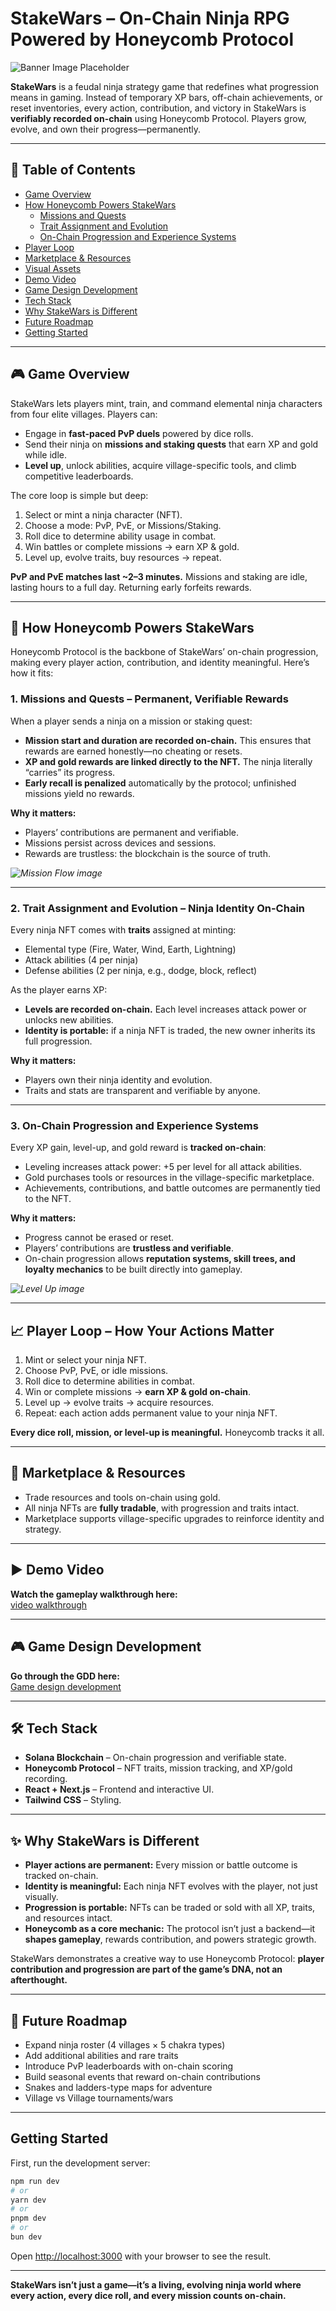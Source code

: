 # StakeWars – On-Chain Ninja RPG Powered by Honeycomb Protocol  

![Banner Image Placeholder](./public/banner.png)  

**StakeWars** is a feudal ninja strategy game that redefines what progression means in gaming. Instead of temporary XP bars, off-chain achievements, or reset inventories, every action, contribution, and victory in StakeWars is **verifiably recorded on-chain** using Honeycomb Protocol. Players grow, evolve, and own their progress—permanently.  

---

## 📌 Table of Contents

- [Game Overview](#-game-overview)  
- [How Honeycomb Powers StakeWars](#-how-honeycomb-powers-stakewars)  
  - [Missions and Quests](#1-missions-and-quests--permanent-verifiable-rewards)  
  - [Trait Assignment and Evolution](#2-trait-assignment-and-evolution--ninja-identity-on-chain)  
  - [On-Chain Progression and Experience Systems](#3-on-chain-progression-and-experience-systems)  
- [Player Loop](#-player-loop--how-your-actions-matter)  
- [Marketplace & Resources](#-marketplace--resources)  
- [Visual Assets](#-visual-assets)  
- [Demo Video](#️-demo-video)  
- [Game Design Development](#-game-design-development)  
- [Tech Stack](#-tech-stack)  
- [Why StakeWars is Different](#-why-stakewars-is-different)  
- [Future Roadmap](#-future-roadmap)  
- [Getting Started](#getting-started)  

---

## 🎮 Game Overview  

StakeWars lets players mint, train, and command elemental ninja characters from four elite villages. Players can:  

- Engage in **fast-paced PvP duels** powered by dice rolls.  
- Send their ninja on **missions and staking quests** that earn XP and gold while idle.  
- **Level up**, unlock abilities, acquire village-specific tools, and climb competitive leaderboards.  

The core loop is simple but deep:  

1. Select or mint a ninja character (NFT).  
2. Choose a mode: PvP, PvE, or Missions/Staking.  
3. Roll dice to determine ability usage in combat.  
4. Win battles or complete missions → earn XP & gold.  
5. Level up, evolve traits, buy resources → repeat.  

**PvP and PvE matches last ~2–3 minutes.** Missions and staking are idle, lasting hours to a full day. Returning early forfeits rewards.  

---

## 🔹 How Honeycomb Powers StakeWars  

Honeycomb Protocol is the backbone of StakeWars’ on-chain progression, making every player action, contribution, and identity meaningful. Here’s how it fits:  

### 1. **Missions and Quests – Permanent, Verifiable Rewards**  

When a player sends a ninja on a mission or staking quest:  

- **Mission start and duration are recorded on-chain.** This ensures that rewards are earned honestly—no cheating or resets.  
- **XP and gold rewards are linked directly to the NFT.** The ninja literally “carries” its progress.  
- **Early recall is penalized** automatically by the protocol; unfinished missions yield no rewards.  

**Why it matters:**  
- Players’ contributions are permanent and verifiable.  
- Missions persist across devices and sessions.  
- Rewards are trustless: the blockchain is the source of truth.  

*![Mission Flow image](./public/mission-flow.png)*  

---

### 2. **Trait Assignment and Evolution – Ninja Identity On-Chain**  

Every ninja NFT comes with **traits** assigned at minting:  

- Elemental type (Fire, Water, Wind, Earth, Lightning)  
- Attack abilities (4 per ninja)  
- Defense abilities (2 per ninja, e.g., dodge, block, reflect)  

As the player earns XP:  

- **Levels are recorded on-chain.** Each level increases attack power or unlocks new abilities.
- **Identity is portable:** if a ninja NFT is traded, the new owner inherits its full progression.  

**Why it matters:**  
- Players own their ninja identity and evolution.  
- Traits and stats are transparent and verifiable by anyone. 

---

### 3. **On-Chain Progression and Experience Systems**  

Every XP gain, level-up, and gold reward is **tracked on-chain**:  

- Leveling increases attack power: +5 per level for all attack abilities.  
- Gold purchases tools or resources in the village-specific marketplace.  
- Achievements, contributions, and battle outcomes are permanently tied to the NFT.  

**Why it matters:**  
- Progress cannot be erased or reset.  
- Players’ contributions are **trustless and verifiable**.  
- On-chain progression allows **reputation systems, skill trees, and loyalty mechanics** to be built directly into gameplay.  

*![Level Up image](./public/level-up.png)*  

---

## 📈 Player Loop – How Your Actions Matter  

1. Mint or select your ninja NFT.  
2. Choose PvP, PvE, or idle missions.  
3. Roll dice to determine abilities in combat.  
4. Win or complete missions → **earn XP & gold on-chain**.  
5. Level up → evolve traits → acquire resources.  
6. Repeat: each action adds permanent value to your ninja NFT.  

**Every dice roll, mission, or level-up is meaningful.** Honeycomb tracks it all.  

---

## 🏪 Marketplace & Resources  

- Trade resources and tools on-chain using gold.  
- All ninja NFTs are **fully tradable**, with progression and traits intact.  
- Marketplace supports village-specific upgrades to reinforce identity and strategy.  

---

## ▶️ Demo Video  

**Watch the gameplay walkthrough here:**  
[video walkthrough](https://drive.google.com/file/d/1SWlJrvXecEwj1OHZZM7ueVoq7SFIiAPa/view?usp=sharing)  

---

## 🎮 Game Design Development  

**Go through the GDD here:**  
[Game design development](https://docs.google.com/document/d/1vs_uJkjgt7fe2yu2yWIYwhJbeCHyxg6EuATC_Os5GV0/edit?usp=sharing)  

---

## 🛠️ Tech Stack  

- **Solana Blockchain** – On-chain progression and verifiable state.  
- **Honeycomb Protocol** – NFT traits, mission tracking, and XP/gold recording.  
- **React + Next.js** – Frontend and interactive UI.  
- **Tailwind CSS** – Styling.  

---

## ✨ Why StakeWars is Different  

- **Player actions are permanent:** Every mission or battle outcome is tracked on-chain.  
- **Identity is meaningful:** Each ninja NFT evolves with the player, not just visually.  
- **Progression is portable:** NFTs can be traded or sold with all XP, traits, and resources intact.  
- **Honeycomb as a core mechanic:** The protocol isn’t just a backend—it **shapes gameplay**, rewards contribution, and powers strategic growth.  

StakeWars demonstrates a creative way to use Honeycomb Protocol: **player contribution and progression are part of the game’s DNA, not an afterthought.**  

---

## 📝 Future Roadmap  

- Expand ninja roster (4 villages × 5 chakra types)  
- Add additional abilities and rare traits  
- Introduce PvP leaderboards with on-chain scoring  
- Build seasonal events that reward on-chain contributions  
- Snakes and ladders-type maps for adventure
- Village vs Village tournaments/wars

---

## Getting Started

First, run the development server:

```bash
npm run dev
# or
yarn dev
# or
pnpm dev
# or
bun dev
```

Open [http://localhost:3000](http://localhost:3000) with your browser to see the result.

---

**StakeWars isn’t just a game—it’s a living, evolving ninja world where every action, every dice roll, and every mission counts on-chain.** 
